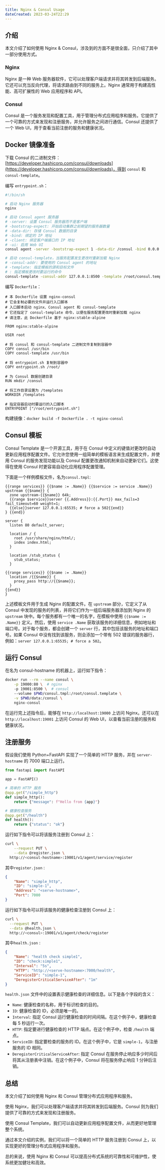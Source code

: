```yaml
---
title: Nginx & Consul Usage
dateCreated: 2023-03-24T22:29
---
```


## 介绍

本文介绍了如何使用 Nginx & Consul，涉及到的方面不是很全面，只介绍了其中一部分使用方式。

### Nginx

Nginx 是一种 Web 服务器软件，它可以处理客户端请求并将其转发到后端服务。它还可以充当反向代理，将请求路由到不同的服务上。Nginx 通常用于构建高性能、高可扩展性的 Web 应用程序和 API。

### Consul

Consul 是一个服务发现和配置工具，用于管理分布式应用程序和服务。它提供了一个可靠的方式来发现和注册服务，并允许服务之间进行通信。Consul 还提供了一个 Web UI，用于查看当前注册的服务和健康状况。

## Docker 镜像准备

下载 Consul 的二进制文件：[https://developer.hashicorp.com/consul/downloads](https://developer.hashicorp.com/consul/downloads)，得到 `consul` 和 `consul-template`。

编写 `entrypoint.sh`：

```bash
#!/bin/sh

# 启动 Nginx 服务器
nginx

# 启动 Consul agent 服务器
# -server: 设置 Consul 服务器而不是客户端
# -bootstrap-expect: 开始启动集群之前期望的服务器数量
# -data-dir: 存储 Consul 数据的目录
# -bind: 绑定的 IP 地址
# -client: 绑定客户端接口的 IP 地址
# -ui: 启用 Web UI
consul agent -server -bootstrap-expect 1 -data-dir /consul -bind 0.0.0.0 -client 0.0.0.0 -ui &

# 启动 consul-template，当服务配置发生更改时重新加载 Nginx
# -consul-addr: 要使用的 Consul agent 的地址
# -template: 指定模板的源和目标文件
# : 指定模板更改时要运行的命令
consul-template -consul-addr 127.0.0.1:8500 -template /root/consul.template:/etc/nginx/conf.d/service.conf:"nginx -s reload"
```

编写 `Dockerfile`：

```docker
# 本 Dockerfile 设置 nginx-consul
# 它会复制必要的文件并运行入口脚本
# 入口脚本启动 nginx、Consul agent 和 consul-template
# 它还指定了 consul-template 命令，以便在服务配置更改时重新加载 nginx
# 请注意，此 Dockerfile 基于 nginx:stable-alpine

FROM nginx:stable-alpine

USER root

# 将 consul 和 consul-template 二进制文件复制到容器中
COPY consul /usr/bin
COPY consul-template /usr/bin

# 将 entrypoint.sh 复制到容器中
COPY entrypoint.sh /root/

# 为 Consul 数据创建目录
RUN mkdir /consul

# 将工作目录设置为 /templates
WORKDIR /templates

# 指定容器启动时要运行的入口脚本
ENTRYPOINT ["/root/entrypoint.sh"]
```

构建镜像：`docker build -f Dockerfile . -t nginx-consul`

## Consul 模板

Consul Template 是一个开源工具，用于在 Consul 中定义的键值对更改时自动更新应用程序配置文件。它允许您使用一组简单的模板语言来生成配置文件，并使用 Consul 的服务发现功能以及 Consul 配置更改通知机制来自动更新它们。这使得在使用 Consul 时更容易自动化应用程序配置管理。

下面是一个样例模板文件，名为`consul.tmpl`: 

```
{{range services}} {{$name := .Name}} {{$service := service .Name}}
upstream {{$name}} {
  zone upstream-{{$name}} 64k;
  {{range $service}}server {{.Address}}:{{.Port}} max_fails=3 fail_timeout=60 weight=1;
  {{else}}server 127.0.0.1:65535; # force a 502{{end}}
} {{end}}

server {
  listen 80 default_server;

  location / {
    root /usr/share/nginx/html/;
    index index.html;
  }

  location /stub_status {
    stub_status;
  }

{{range services}} {{$name := .Name}}
  location /{{$name}} {
    proxy_pass http://{{$name}};
  }
{{end}}
}
```

上述模板文件用于生成 Nginx 的配置文件。在 `upstream` 部分，它定义了从 Consul 中发现的服务的列表，并将它们作为一组后端服务器添加到 Nginx 的 `upstream` 块中。每个服务都有一个唯一的名字，在模板中使用 `{{$name := .Name}}` 定义。然后，使用 `service .Name` 获取该服务的详细信息，例如地址和端口号。对于每个服务，都会创建一个 `server` 行，其中包括该服务的地址和端口号。如果 Consul 中没有找到该服务，则会添加一个带有 502 错误的服务器行，例如：`server 127.0.0.1:65535; # force a 502`。

## 运行 Consul

在名为 consul-hostname 的机器上，运行如下指令：

```bash
docker run --rm --name consul \
	-p 19000:80 \  # nginx
	-p 19001:8500 \  # consul
	--volume $PWD/consul.tmpl:/root/consul.template \
	-v $PWD/data:/consul \
	nginx-consul
```

在运行完上述指令后，能够在 `http://localhost:19000` 上访问 Nginx。还可以在 `http://localhost:19001` 上访问 Consul 的 Web UI，以查看当前注册的服务和健康状况。

## 注册服务

假设我们使用 Python+FastAPI 实现了一个简单的 HTTP 服务，并在 `server-hostname` 的 7000 端口上运行。

```python
from fastapi import FastAPI

app = FastAPI()

# 简单的 HTTP 服务
@app.get("/simple_http")
def simple_http():
    return {"message": f"Hello from {app}"}

# 健康检查服务
@app.get("/health")
def health():
    return {"status": "ok"}
```

运行如下指令可以将该服务注册到 Consul 上：

```bash
curl \
	--request PUT \
	--data @register.json \
  http://<consul-hostname>:19001/v1/agent/service/register
```

其中`register.json` :

```json
{
    "Name": "simple_http",
    "ID": "simple-1",
    "Address": "<serve-hostname>",
    "Port": 7000
}
```

运行如下指令可以将该服务的健康检查注册到 Consul 上：

```bash
curl \
  --request PUT \
  --data @health.json \
  http://<consul>:19001/v1/agent/check/register
```

其中`health.json` :

```json
{
    "Name": "health check simple1",
    "ID": "check:simple1",
    "Interval": "5s",
    "HTTP": "http://<serve-hostname>:7000/health",
    "ServiceID": "simple-1",
    "DeregisterCriticalServiceAfter": "1m"
}
```

`health.json` 文件中的设置表示健康检查的详细信息。以下是各个字段的含义：

- `Name`: 健康检查的名称，用于标识检查的目的。
- `ID`: 健康检查的 ID，必须是唯一的。
- `Interval`: 指定 Consul 运行健康检查的时间间隔。在这个例子中，健康检查每 5 秒运行一次。
- `HTTP`: 指定要进行健康检查的 HTTP 端点。在这个例子中，检查 `/health` 端点。
- `ServiceID`: 指定要检查的服务的 ID。在这个例子中，它是 `simple-1`，与注册服务的 ID 相同。
- `DeregisterCriticalServiceAfter`: 指定 Consul 在服务停止响应多少时间后将其从注册表中注销。在这个例子中，Consul 将在服务停止响应 1 分钟后注销。

## 总结

本文介绍了如何使用 Nginx 和 Consul 管理分布式应用程序和服务。

使用 Nginx，我们可以处理客户端请求并将其转发到后端服务。Consul 则为我们提供了可靠的方式来发现和注册服务。

使用 Consul Template，我们可以自动更新应用程序配置文件，从而更好地管理整个系统。

通过本文介绍的实例，我们可以将一个简单的 HTTP 服务注册到 Consul 上，以实现更好的管理分布式应用程序和服务。

总的来说，使用 Nginx 和 Consul 可以提高分布式系统的可靠性和可维护性，使系统更加健壮和高效。
